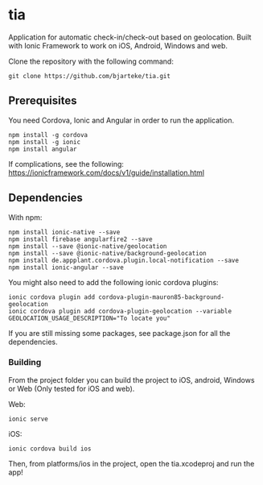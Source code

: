 # tia

Application for automatic check-in/check-out based on geolocation. Built with Ionic Framework to work on iOS, Android, Windows and web. 

Clone the repository with the following command: 
```
git clone https://github.com/bjarteke/tia.git
```

## Prerequisites
You need Cordova, Ionic and Angular in order to run the application.

```
npm install -g cordova
npm install -g ionic
npm install angular
```
If complications, see the following: https://ionicframework.com/docs/v1/guide/installation.html

## Dependencies

With npm:
```
npm install ionic-native --save
npm install firebase angularfire2 --save
npm install --save @ionic-native/geolocation
npm install --save @ionic-native/background-geolocation
npm install de.appplant.cordova.plugin.local-notification --save
npm install ionic-angular --save
```
You might also need to add the following ionic cordova plugins: 
```
ionic cordova plugin add cordova-plugin-mauron85-background-geolocation
ionic cordova plugin add cordova-plugin-geolocation --variable GEOLOCATION_USAGE_DESCRIPTION="To locate you"
```

If you are still missing some packages, see package.json for all the dependencies.

### Building

From the project folder you can build the project to iOS, android, Windows or Web (Only tested for iOS and web). 

Web:
```
ionic serve
```

iOS:
```
ionic cordova build ios
```
Then, from platforms/ios in the project, open the tia.xcodeproj and run the app! 
